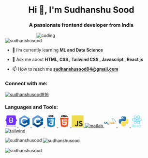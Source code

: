 <h1 align="center">Hi 👋, I'm Sudhanshu Sood</h1>
<h3 align="center">A passionate frontend developer from India</h3>
<img align="right"alt="coding"width="400"src="https://media4.giphy.com/media/v1.Y2lkPTc5MGI3NjExY29naHZ5bXk4ZnN3aWx4bWRmcHZyd2E0ZXZndnJ5YWw0aWhlNzZmNyZlcD12MV9pbnRlcm5hbF9naWZfYnlfaWQmY3Q9Zw/i1JHRZSXO9LZZDHqii/giphy.gif">

<p align="left"> <img src="https://komarev.com/ghpvc/?username=sudhanshusood&label=Profile%20views&color=0e75b6&style=flat" alt="sudhanshusood" /> </p>

- 🌱 I’m currently learning **ML and Data Science**

- 💬 Ask me about **HTML, CSS , Tailwind CSS , Javascript , React js**

- 📫 How to reach me **sudhanshusood04@gmail.com**

<h3 align="left">Connect with me:</h3>
<p align="left">
<a href="https://instagram.com/sudhanshusood916" target="blank"><img align="center" src="https://raw.githubusercontent.com/rahuldkjain/github-profile-readme-generator/master/src/images/icons/Social/instagram.svg" alt="sudhanshusood916" height="30" width="40" /></a>
</p>

<h3 align="left">Languages and Tools:</h3>
<p align="left"> <a href="https://getbootstrap.com" target="_blank" rel="noreferrer"> <img src="https://raw.githubusercontent.com/devicons/devicon/master/icons/bootstrap/bootstrap-plain-wordmark.svg" alt="bootstrap" width="40" height="40"/> </a> <a href="https://www.cprogramming.com/" target="_blank" rel="noreferrer"> <img src="https://raw.githubusercontent.com/devicons/devicon/master/icons/c/c-original.svg" alt="c" width="40" height="40"/> </a> <a href="https://www.w3schools.com/cpp/" target="_blank" rel="noreferrer"> <img src="https://raw.githubusercontent.com/devicons/devicon/master/icons/cplusplus/cplusplus-original.svg" alt="cplusplus" width="40" height="40"/> </a> <a href="https://www.w3schools.com/css/" target="_blank" rel="noreferrer"> <img src="https://raw.githubusercontent.com/devicons/devicon/master/icons/css3/css3-original-wordmark.svg" alt="css3" width="40" height="40"/> </a> <a href="https://www.w3.org/html/" target="_blank" rel="noreferrer"> <img src="https://raw.githubusercontent.com/devicons/devicon/master/icons/html5/html5-original-wordmark.svg" alt="html5" width="40" height="40"/> </a> <a href="https://developer.mozilla.org/en-US/docs/Web/JavaScript" target="_blank" rel="noreferrer"> <img src="https://raw.githubusercontent.com/devicons/devicon/master/icons/javascript/javascript-original.svg" alt="javascript" width="40" height="40"/> </a> <a href="https://www.mathworks.com/" target="_blank" rel="noreferrer"> <img src="https://upload.wikimedia.org/wikipedia/commons/2/21/Matlab_Logo.png" alt="matlab" width="40" height="40"/> </a> <a href="https://www.mysql.com/" target="_blank" rel="noreferrer"> <img src="https://raw.githubusercontent.com/devicons/devicon/master/icons/mysql/mysql-original-wordmark.svg" alt="mysql" width="40" height="40"/> </a> <a href="https://www.python.org" target="_blank" rel="noreferrer"> <img src="https://raw.githubusercontent.com/devicons/devicon/master/icons/python/python-original.svg" alt="python" width="40" height="40"/> </a> <a href="https://reactjs.org/" target="_blank" rel="noreferrer"> <img src="https://raw.githubusercontent.com/devicons/devicon/master/icons/react/react-original-wordmark.svg" alt="react" width="40" height="40"/> </a> <a href="https://tailwindcss.com/" target="_blank" rel="noreferrer"> <img src="https://www.vectorlogo.zone/logos/tailwindcss/tailwindcss-icon.svg" alt="tailwind" width="40" height="40"/> </a> </p>

<p><img align="left" src="https://github-readme-stats.vercel.app/api/top-langs?username=sudhanshusood&show_icons=true&locale=en&layout=compact" alt="sudhanshusood" /></p>

<p>&nbsp;<img align="center" src="https://github-readme-stats.vercel.app/api?username=sudhanshusood&show_icons=true&locale=en" alt="sudhanshusood" /></p>

<p><img align="center" src="https://github-readme-streak-stats.herokuapp.com/?user=sudhanshusood&" alt="sudhanshusood" /></p>
